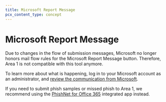 ```yaml
---
title: Microsoft Report Message
pcx_content_type: concept
---
```


# Microsoft Report Message

Due to changes in the flow of submission messages, Microsoft no longer honors mail flow rules for the Microsoft Report Message button. Therefore, Area 1 is not compatible with this tool anymore.

To learn more about what is happening, log in to your Microsoft account as an administrator, and [review the communication from Microsoft](https://admin.microsoft.com/AdminPortal/Home?ref=MessageCenter/:/messages/MC690173).

If you need to submit phish samples or missed phish to Area 1, we recommend  using the [PhishNet for Office 365](/email-security/email-configuration/phish-submissions/phishnet-o365/) integrated app  instead.
